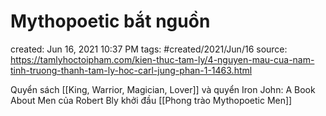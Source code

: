 ---
---

# Mythopoetic bắt nguồn

created: Jun 16, 2021 10:37 PM
tags: #created/2021/Jun/16
source: https://tamlyhoctoipham.com/kien-thuc-tam-ly/4-nguyen-mau-cua-nam-tinh-truong-thanh-tam-ly-hoc-carl-jung-phan-1-1463.html

Quyển sách [[King, Warrior, Magician, Lover]] và quyển Iron John: A Book About Men của Robert Bly khởi đầu [[Phong trào Mythopoetic Men]]